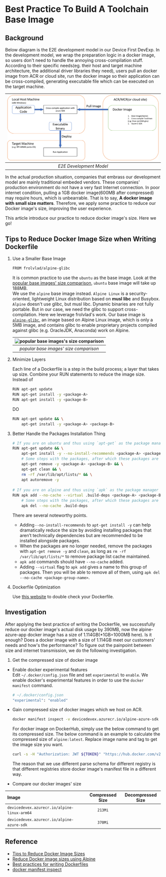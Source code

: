 # Best Practice To Build A Toolchain Base Image

## Background

Below diagram is the E2E development model in our Device First DevExp. In the development model, we wrap the preparation logic in a docker image, so users don't need to handle the annoying cross-compilation stuff. According to their specific needs(eg. their host and target machine architecture, the additional driver libraries they need), users pull an docker image from ACR or cloud site, run the docker image so their application can be cross-compiled, generating executable file which can be executed on the target machine.

| ![E2E Development Model](./e2e_flow.png) |
|:--:|
| *E2E Development Model* |

In the actual production situation, companies that embrass our development model are mainly traditional embeded vendors. These companies' production environment do not have a very fast Internet connection. In poor internet condition, pulling a 1GB docker image(600MB after compressed) may require hours, which is unbearrable. That is to say, **A docker image with small size matters**. Therefore, we apply some practice to reduce our Docker image's size, improving the user experience.

This article introduce our practice to reduce docker image's size. Here we go!

## Tips to Reduce Docker Image Size when Writing Dockerfile

1. Use a Smaller Base Image

    ```bash
    FROM frolvlad/alpine-glibc
    ```

    It is common practice to use the `ubuntu` as the base image. Look at the [popular base images' size comparison](https://www.brianchristner.io/docker-image-base-os-size-comparison/), `ubuntu` base image will take up 188MB.  
    We use the `alpine` base image instead. `Alpine Linux` is a security-oriented, lightweight Linux distribution based on **musl libc** and Busybox.  
    `Alpine` doesn't use glibc, but musl libc. Dynamic binaries are not fully portable. But in our case, we need the glibc to support cross-compilation. Here we leverage frolvlad's work. Our base image is [`alpine-glibc`](https://hub.docker.com/r/frolvlad/alpine-glibc/), an image based on Alpine Linux image, which is only a 5MB image, and contains glibc to enable proprietary projects compiled against glibc (e.g. OracleJDK, Anaconda) work on Alpine.

    | ![popular base images's size comparison](https://www.brianchristner.io/content/images/2015/07/Docker_Image_Size.png) |
    |:--:|
    | *popular base images' size comparison* |

2. Minimize Layers

    Each line of a Dockerfile is a step in the build process; a layer that takes up size. Combine your RUN statements to reduce the image size. Instead of

    ```bash
    RUN apt-get update
    RUN apt-get install -y <package-A>
    RUN apt-get install -y <package-B>
    ```

    DO

    ```bash
    RUN apt-get update && \
        apt-get install -y <package-A> <package-B>
    ```

3. Better Handle the Packages Installation Thing

    ```bash
    # If you are on ubuntu and thus using `apt-get` as the package manager
    RUN apt-get update && \
        apt-get install -y --no-install-recommends <package-A> <package-B> && \
        # Some steps with the packages, after which these packages are no longer needed.
        apt-get remove -y <package-A> <package-B> && \
        apt-get clean && \
        rm -rf /var/lib/apt/lists/* && \
        apt autoremove -y

    # If you are on alpine and thus using `apk` as the package manager
    RUN apk add --no-cache --virtual .build-deps <package-A> <package-B> && \
        # Some steps with the packages, after which these packages are no longer needed.
        apk del --no-cache .build-deps
    ```

    There are several noteworthy points.

    * Adding `--no-install-recommends` to `apt-get install -y` can help dramatically reduce the size by avoiding installing packages that aren’t technically dependencies but are recommended to be installed alongside packages.  
    * When the packages are no longer needed, remove the packages with `apt-get remove -y` and `clean`, as long as `rm -rf /var/lib/apt/lists/*` to remove package list cache maintained.
    * `apk add` commands should have `--no-cache` added.
    * Adding `--virtual` flag to `apk add` gives a name to this group of packages. Then you will be able to remove all of them, using `apk del --no-cache <package-group-name>`.

4. Dockerfile Optimization

    Use [this website](https://www.fromlatest.io/#/) to double check your Dockerfile.

## Investigation

After applying the best practice of writing the Dockerfile, we successfully reduce our docker image's actual disk usage by 390MB, now the alpine-azure-app docker image has a size of 1.114GB(*1GB=1000MB here). Is it enough? Does a docker image with a size of 1.114GB meet our customers' needs and how's the performance? To figure out the painpoint between size and internet transmission, we do the following investigation.

1. Get the compressed size of docker image

* Enable docker experimental features  
    Edit `~/.docker/config.json` file and set `experimental` to `enable`. We enable docker's experimental features in order to use the `docker manifest` command.

    ```bash
    # ~/.docker/config.json
    "experimental": "enabled"
    ```

* Gain compressed size of docker images which we host on ACR.

    ```bash
    docker manifest inspect -v devicedevex.azurecr.io/alpine-azure-sdk | grep size | awk -F ':' '{sum+=$NF} END {print sum}' | numfmt --to=iec-i
    ```

    For docker image on DockerHub, simply use the below command to get its compressed size. The below command is an example to calculate the compressed size of `alpine:latest`. Replace image name and tag to get the image size you want.

    ```bash
    curl -s -H "Authorization: JWT ${TOKEN}" "https://hub.docker.com/v2/repositories/library/alpine/tags/?page_size=100" | jq -r '.results[] | select(.name == "latest") | .images[0].size' | numfmt --to=iec-i
    ```

    The reason that we use different parse schema for different registry is that different registries store docker image's manifest file in a different way.

* Compare our docker images' size

| Image       | Compressed Size  | Decompressed Size |
| :------------- |:-------------:|:-------------: |
| `devicedevex.azurecr.io/alpine-linux-arm64` | `213Mi` |  |
| `devicedevex.azurecr.io/alpine-azure-sdk` | `370Mi` |  |

## Reference

* [Tips to Reduce Docker Image Sizes](https://hackernoon.com/tips-to-reduce-docker-image-sizes-876095da3b34)
* [Reduce Docker image sizes using Alpine](https://www.sandtable.com/reduce-docker-image-sizes-using-alpine/)
* [Best practices for writing Dockerfiles](https://docs.docker.com/develop/develop-images/dockerfile_best-practices/)
* [docker manifest inspect](https://docs.docker.com/engine/reference/commandline/manifest_inspect/)